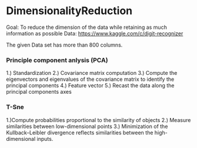 # DimensionalityReduction
Goal: To reduce the dimension of the data while retaining as much information as possible
Data: https://www.kaggle.com/c/digit-recognizer


The given Data set has more than 800 columns.
### Principle component anlysis (PCA)

1.) Standardization
2.) Covariance matrix computation
3.) Compute the eigenvectors and eigenvalues of the covariance matrix to identify the principal components
4.) Feature vector
5.) Recast the data along the principal components axes


### T-Sne
1.)Compute probabilities proportional to the similarity of objects 
2.) Measure similarities between low-dimensional points 
3.) Minimization of the Kullback–Leibler divergence  reflects similarities between the high-dimensional inputs.
